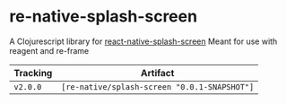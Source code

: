 # re-native-splash-screen

A Clojurescript library for [react-native-splash-screen](https://github.com/crazycodeboy/react-native-splash-screen)
Meant for use with reagent and re-frame

Tracking       | Artifact
---------------|---------|
`v2.0.0`       | `[re-native/splash-screen "0.0.1-SNAPSHOT"]`
